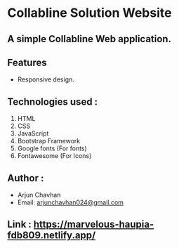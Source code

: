 # Collabline Solution Website

## A simple Collabline Web application.

## Features
- Responsive design. 

## Technologies used :
   1. HTML
   2. CSS
   3. JavaScript
   4. Bootstrap Framework
   5. Google fonts (For fonts)
   6. Fontawesome (For Icons)

## Author :
   - Arjun Chavhan
   - Email: arjunchavhan024@gmail.com

## Link : https://marvelous-haupia-fdb809.netlify.app/

